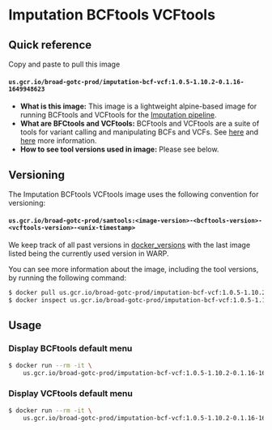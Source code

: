 # Imputation BCFtools VCFtools

## Quick reference

Copy and paste to pull this image

#### `us.gcr.io/broad-gotc-prod/imputation-bcf-vcf:1.0.5-1.10.2-0.1.16-1649948623`

- __What is this image:__ This image is a lightweight alpine-based image for running BCFtools and VCFtools for the [Imputation pipeline](../../../../pipelines/broad/arrays/imputation/Imputation.wdl).
- __What are BFCtools and VCFtools:__ BCFtools and VCFtools are a suite of tools for variant calling and manipulating BCFs and VCFs. See [here](https://github.com/samtools/vcftools) and [here](https://vcftools.github.io/man_latest.html) more information.
- __How to see tool versions used in image:__ Please see below.

## Versioning

The Imputation BCFtools VCFtools image uses the following convention for versioning:

#### `us.gcr.io/broad-gotc-prod/samtools:<image-version>-<bcftools-version>-<vcftools-version>-<unix-timestamp>` 

We keep track of all past versions in [docker_versions](docker_versions.tsv) with the last image listed being the currently used version in WARP.

You can see more information about the image, including the tool versions, by running the following command:

```bash
$ docker pull us.gcr.io/broad-gotc-prod/imputation-bcf-vcf:1.0.5-1.10.2-0.1.16-1649948623
$ docker inspect us.gcr.io/broad-gotc-prod/imputation-bcf-vcf:1.0.5-1.10.2-0.1.16-1649948623
```

## Usage

### Display BCFtools default menu

```bash
$ docker run --rm -it \
    us.gcr.io/broad-gotc-prod/imputation-bcf-vcf:1.0.5-1.10.2-0.1.16-1649948623 bcftools
```

### Display VCFtools default menu

```bash
$ docker run --rm -it \
    us.gcr.io/broad-gotc-prod/imputation-bcf-vcf:1.0.5-1.10.2-0.1.16-1649948623 vcftools
```
